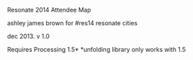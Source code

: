 Resonate 2014 Attendee Map

ashley james brown
for #res14
resonate cities

dec 2013. v 1.0

Requires Processing 1.5*
*unfolding library only works with 1.5
